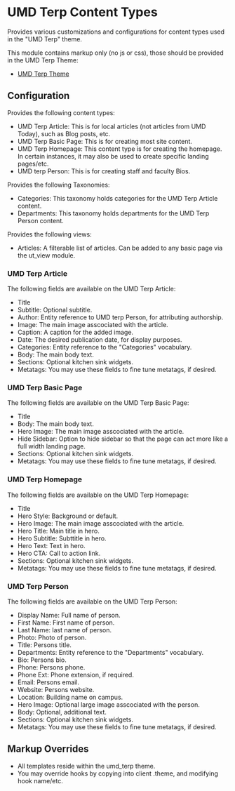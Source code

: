 # UMD Terp Content Types

Provides various customizations and configurations for content types used in the "UMD Terp" theme.

This module contains markup only (no js or css), those should be provided in the UMD Terp Theme:

- [UMD Terp Theme](https://github.com/UMD-Digital/umd_terp)

## Configuration

Provides the following content types:

- UMD Terp Article: This is for local articles (not articles from UMD Today), such as Blog posts, etc.
- UMD Terp Basic Page: This is for creating most site content.
- UMD Terp Homepage: This content type is for creating the homepage. In certain instances, it may also be used to create specific landing pages/etc.
- UMD terp Person: This is for creating staff and faculty Bios.

Provides the following Taxonomies:

- Categories: This taxonomy holds categories for the UMD Terp Article content.
- Departments: This taxonomy holds departments for the UMD Terp Person content.

Provides the following views:

- Articles: A filterable list of articles. Can be added to any basic page via the ut_view module.

### UMD Terp Article

The following fields are available on the UMD Terp Article:

- Title
- Subtitle: Optional subtitle.
- Author: Entity reference to UMD terp Person, for attributing authorship.
- Image: The main image asscociated with the article.
- Caption: A caption for the added image.
- Date: The desired publication date, for display purposes.
- Categories: Entity reference to the "Categories" vocabulary.
- Body: The main body text.
- Sections: Optional kitchen sink widgets.
- Metatags: You may use these fields to fine tune metatags, if desired.

### UMD Terp Basic Page

The following fields are available on the UMD Terp Basic Page:

- Title
- Body: The main body text.
- Hero Image: The main image asscociated with the article.
- Hide Sidebar: Option to hide sidebar so that the page can act more like a full width landing page.
- Sections: Optional kitchen sink widgets.
- Metatags: You may use these fields to fine tune metatags, if desired.

### UMD Terp Homepage

The following fields are available on the UMD Terp Homepage:

- Title
- Hero Style: Background or default.
- Hero Image: The main image asscociated with the article.
- Hero Title: Main title in hero.
- Hero Subtitle: Subttitle in hero.
- Hero Text: Text in hero.
- Hero CTA: Call to action link.
- Sections: Optional kitchen sink widgets.
- Metatags: You may use these fields to fine tune metatags, if desired.

### UMD Terp Person

The following fields are available on the UMD Terp Person:

- Display Name: Full name of person.
- First Name: First name of person.
- Last Name: last name of person.
- Photo: Photo of person.
- Title: Persons title.
- Departments: Entity reference to the "Departments" vocabulary.
- Bio: Persons bio.
- Phone: Persons phone.
- Phone Ext: Phone extension, if required.
- Email: Persons email.
- Website: Persons website.
- Location: Building name on campus.
- Hero Image: Optional large image asscociated with the person.
- Body: Optional, additional text.
- Sections: Optional kitchen sink widgets.
- Metatags: You may use these fields to fine tune metatags, if desired.

## Markup Overrides

- All templates reside within the umd_terp theme.
- You may override hooks by copying into client .theme, and modifying hook name/etc.
